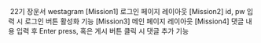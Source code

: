  22기 장운서 westagram
[Mission1] 로그인 페이지 레이아웃
[Mission2] id, pw 입력 시 로그인 버튼 활성화 기능
[Mission3] 메인 페이지 레이아웃
[Mission4] 댓글 내용 입력 후 Enter press, 혹은 게시 버튼 클릭 시 댓글 추가 기능
